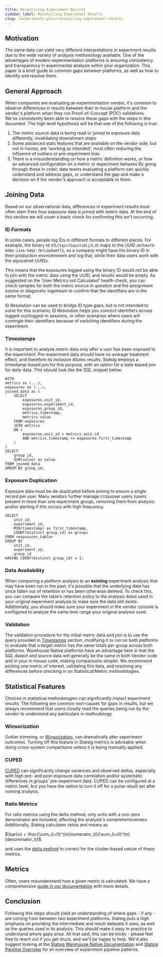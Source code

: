 ```yaml
---
title: Reconciling Experiment Results
sidebar_label: Reconciling Experiment Results
slug: /experiments-plus/reconciling-experiment-results
---
```

## Motivation
The same data can yield very different interpretations in experiment results due to the wide variety of analysis methodology available. One of the advantages of modern experimentation platforms is ensuring consistency and transparency in experimental analysis within your organization. This paper is a brief guide to common gaps between platforms, as well as how to identify and resolve them.
## General Approach
When companies are evaluating an experimentation vendor, it's common to observe differences in results between their in-house platform and the vendor's platform when they run Proof-of-Concept (POC) validations. We've consistently been able to resolve these gaps with the steps in this document. The high level hypothesis will be that one of the following is true:
1. The metric source data is being read or joined to exposure data differently, invalidating downstream steps
2. Some advanced stats features that are available on the vendor side, but not in-house, are 'working as intended', most often reducing the influence of outliers or pre-experiment bias 
3. There is a misunderstanding on how a metric definition works, or how an advanced configuration on a metric or experiment behaves
By going through these in order, data teams evaluating a platform can quickly understand and address gaps, or understand the gap and make a decision on if the vendor's approach is acceptable to them.
## Joining Data
Based on our observational data, differences in experiment results most often stem from how exposure data is joined with metric data. At the end of this section we will cover a basic check for confirming this isn't occurring.

### ID Formats
In some cases, people log IDs in different formats to different places. For example, the binary id `4TLCtqzctSqusYcQljJLJE` maps to the UUID `a0fb4ef0-9d9e-11eb-9462-7bfc2b9a6ff2`, so a company might have the binary ID in their production enviromnment and log that, while their data users work with the equivalnet UUIDs.

This means that the exposures logged using the binary ID would *not* be able to join with the metric data using the UUID, and results would be empty. As suggested on the 'User Metrics not Calculated' health check, you can check samples for both the metric source in question and the assignment source or diagnostic logstream to confirm that the identifiers are in the same format.

ID Resolution can be used to bridge ID type gaps, but is not intended to solve for this scenario; ID Resolution helps you connect identifiers across logged-out/logged-in sessions, or other scenarios where users will comingle their identifiers because of switching identifiers during the experiment.

### Timestamps
It is important to analyze metric data only after a user has been exposed to the experiment. Pre-experiment data should have no average treatment effect, and therefore its inclusion dilutes results. Statsig employs a timestamp-based join for this purpose, with an option for a date-based join for daily data. This should look like the SQL snippet below:
```
WITH 
metrics as (...),
exposures as (...),
joined_data as (
    SELECT 
        exposures.unit_id,
        exposures.experiment_id,
        exposures.group_id,
        metrics.timestamp,
        metrics.value
    FROM exposures
    JOIN metrics
    ON (
        exposures.unit_id = metrics.unit_id
        AND metrics.timestamp >= exposures.first_timestamp
    )
)
SELECT 
    group_id,
    SUM(value) as value
FROM joined_data
GROUP BY group_id;
```
### Exposure Duplication
Exposure data must be de-duplicated before joining to ensure a single record per user. Many vendors further manage crossover users (users present in more than one experiment group), removing them from analysis and/or alerting if this occurs with high frequency.
```
SELECT 
    unit_id,
    experiment_id,
    MIN(timestamp) as first_timestamp,
    COUNT(distinct group_id) as groups
FROM <exposures_table>
GROUP BY 
    unit_id,
    experiment_id,
    group_id
HAVING COUNT(distinct group_id) = 1;
```
### Data Availability
When comparing a platform analysis to an **existing** experiment analysis that may have been run in the past, it's possible that the underlying data has since fallen out of retention or has been otherwise deleted. To check this, you can compare the table's retention policy to the analysis dates used in your original experiment analysis to make sure the data still exists.
Additionally, you should make sure your experiment in the vendor console is configured to analyze the same time range your original analysis used. 
### Validation
The validation procedure for the initial metric data and join is to use the query provided in [Timestamps](https://docs.statsig.com/experiments-plus/reconciling-experiment-results#timestamps) section, modifying it to run on both platforms to evaluate that a target metric has the same totals per group across both platforms. 
Warehouse Native platforms have an advantage here in that the SQL dialect and source data will generally be the same in both Vendor code and in your in-house code, making comparisons simpler.
We recommend picking one metric of interest, validating this data, and resolving any differences before checking in on Statistical/Metric methodologies.
## Statistical Features
Choices in statistical methodologies can significantly impact experiment results. The following are common root-causes for gaps in results, but we always recommend that users closely read the queries being run by the vendor to understand any particulars in methodology.
### Winsorization
Outlier trimming, or [Winsorization](https://docs.statsig.com/stats-engine/methodologies/winsorization/), can dramatically alter experiment outcomes. Turning off this feature in Statsig metrics is advisable when doing cross-system comparisons unless it is being manually applied.
### CUPED
[CUPED](https://docs.statsig.com/stats-engine/methodologies/cuped/) can significantly change variances and observed deltas, especially with high pre- and post-exposure data correlation and/or systematic differences in groups' pre-experiment data.
CUPED can be configured at a metric level, but you have the option to turn it off for a pulse result set after running analysis.
### Ratio Metrics
For ratio metrics using the delta method, only units with a non-zero denominator are included, affecting the analysis's comprehensiveness. Additionally, Statsig calculates ratios and means as

$\bar{u} = \frac{\sum_{i=0}^{n}(numerator_i)}{\sum_{i=0}^{n}(denominator_i)}$

and uses the [delta method](https://docs.statsig.com/stats-engine/variance/#ratio-and-mean-metrics) to correct for the cluster-based nature of these metrics.
## Metrics
Often, users misunderstand how a given metric is calculated. We have a comprehensive [guide in our documentation](https://docs.statsig.com/statsig-warehouse-native/configuration/metrics) with more details.
## Conclusion
Following this steps should yield an understanding of where gaps - if any - are coming from between two experiment platforms. Statsig puts a high emphasis on providing the intermediate and result datasets it uses, as well as the queries used in its analysis. This should make it easy in practice to understand where gaps arise. 
All that said, this can be tricky - please feel free to reach out if you get stuck, and we'll be happy to help. We'd also suggest looking at the [Statsig Warehouse Native Documentation](https://docs.statsig.com/statsig-warehouse-native/introduction) and [Statsig Pipeline Overview](https://docs.statsig.com/statsig-warehouse-native/pipeline-overview/) for an overview of experiment pipeline patterns.
